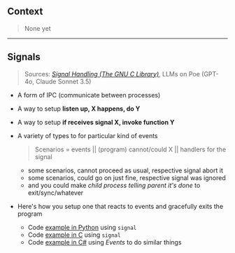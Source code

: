 
## Context

> None yet

-----

## Signals

> Sources: [*Signal Handling (The GNU C Library)*](https://www.gnu.org/software/libc/manual/html_node/Signal-Handling.html), LLMs on Poe (GPT-4o, Claude Sonnet 3.5)

- A form of IPC (communicate between processes)
- A way to setup **listen up, X happens, do Y**
- A way to setup **if receives signal X, invoke function Y**
- A variety of types to for particular kind of events
  > Scenarios = events || (program) cannot/could X || handlers for the signal
    - some scenarios, cannot proceed as usual, respective signal abort it
    - some scenarios, could go on just fine, respective signal was ignored
    - and you could make *child process telling parent it's done* to exit/sync/whatever
- Here's how you setup one that reacts to events and gracefully exits the program

    - Code [example in Python](https://github.com/codingEzio/codingezio.github.io/blob/master/hands-on/mock-signal.py) using `signal`
    - Code [example in C](https://github.com/codingEzio/codingezio.github.io/blob/master/hands-on/mock-signal.c) using `signal`
    - Code [example in C#](https://github.com/codingEzio/codingezio.github.io/blob/master/hands-on/mock-signal-with-event.cs) using *Events* to do similar things
